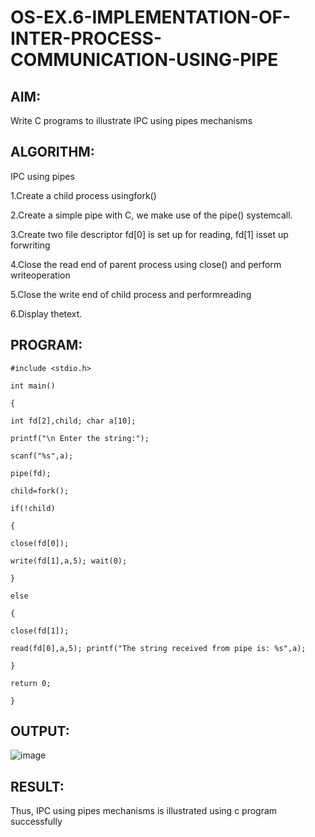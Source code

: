 # OS-EX.6-IMPLEMENTATION-OF-INTER-PROCESS-COMMUNICATION-USING-PIPE

## AIM:
Write C programs to illustrate IPC using pipes mechanisms

## ALGORITHM:
IPC using pipes

1.Create a child process usingfork()

2.Create a simple pipe with C, we make use of the pipe() systemcall.

3.Create two file descriptor fd[0] is set up for reading, fd[1] isset up forwriting

4.Close the read end of parent process using close() and perform writeoperation

5.Close the write end of child process and performreading

6.Display thetext.

## PROGRAM:
```
#include <stdio.h>

int main()

{

int fd[2],child; char a[10];

printf("\n Enter the string:");

scanf("%s",a);

pipe(fd);

child=fork();

if(!child)

{

close(fd[0]);

write(fd[1],a,5); wait(0);

}

else

{

close(fd[1]);

read(fd[0],a,5); printf("The string received from pipe is: %s",a);

}

return 0;

}
```
## OUTPUT:
![image](https://github.com/Niroshassithanathan/OS-EX.6-IMPLEMENTATION-OF-INTER-PROCESS-COMMUNICATION-USING-PIPE/assets/121418437/a1b317c4-2627-4454-8951-b8b265e523de)

## RESULT:
Thus, IPC using pipes mechanisms is illustrated using c program successfully
